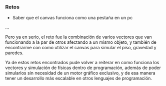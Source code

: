 ### Retos
* Saber que el canvas funciona como una pestaña en un pc

...

Pero ya en serio, el reto fue la combinación de varios vectores que van funcionando a la par de otros afectando a un mismo objeto, y también de encontrarme con como utilizar el canvas para simular el piso, gravedad y paredes.

Ya de estos retos encontrados pude volver a reiterar en como funciona los vectores y simulación de físicas dentro de programación, además de poder simularlos sin necesidad de un motor gráfico exclusivo, y de esa manera tener un desarrollo más escalable en otros lenguajes de programación.
